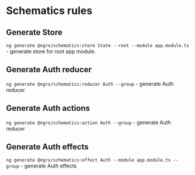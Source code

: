 # Schematics rules

## Generate Store
`ng generate @ngrx/schematics:store State --root --module app.module.ts` - generate store for root app module.

## Generate Auth reducer
`ng generate @ngrx/schematics:reducer Auth --group` - generate Auth reducer

## Generate Auth actions
`ng generate @ngrx/schematics:action Auth --group` - generate Auth reducer

## Generate Auth effects
`ng generate @ngrx/schematics:effect Auth --module app.module.ts --group` - generate Auth effects